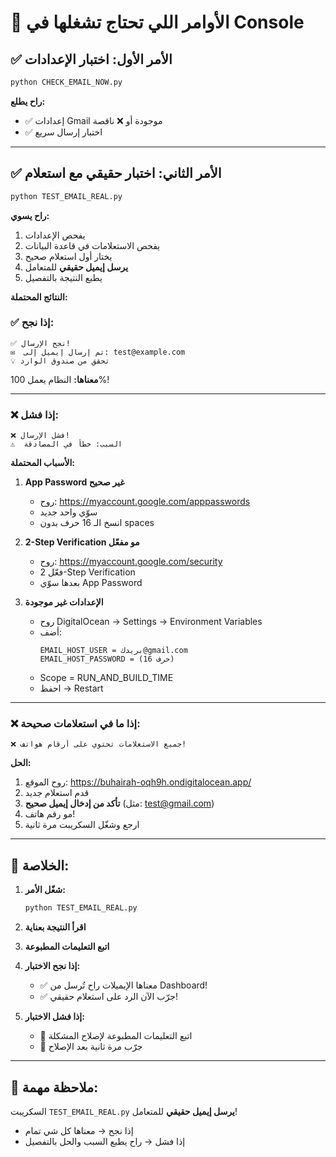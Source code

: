 # 🎯 الأوامر اللي تحتاج تشغلها في Console

## ✅ الأمر الأول: اختبار الإعدادات

```bash
python CHECK_EMAIL_NOW.py
```

**راح يطلع:**
- ✅ إعدادات Gmail موجودة أو ❌ ناقصة
- ✅ اختبار إرسال سريع

---

## ✅ الأمر الثاني: اختبار حقيقي مع استعلام

```bash
python TEST_EMAIL_REAL.py
```

**راح يسوي:**
1. يفحص الإعدادات
2. يفحص الاستعلامات في قاعدة البيانات
3. يختار أول استعلام صحيح
4. **يرسل إيميل حقيقي** للمتعامل
5. يطبع النتيجة بالتفصيل

**النتائج المحتملة:**

### ✅ إذا نجح:
```
✅ نجح الإرسال!
✉️  تم إرسال إيميل إلى: test@example.com
💡 تحقق من صندوق الوارد
```
**معناها:** النظام يعمل 100%!

---

### ❌ إذا فشل:
```
❌ فشل الإرسال!
⚠️  السبب: خطأ في المصادقة
```

**الأسباب المحتملة:**
1. **App Password غير صحيح**
   - روح: https://myaccount.google.com/apppasswords
   - سوّي واحد جديد
   - انسخ الـ 16 حرف بدون spaces
   
2. **2-Step Verification مو مفعّل**
   - روح: https://myaccount.google.com/security
   - فعّل 2-Step Verification
   - بعدها سوّي App Password

3. **الإعدادات غير موجودة**
   - روح DigitalOcean → Settings → Environment Variables
   - أضف:
     ```
     EMAIL_HOST_USER = بريدك@gmail.com
     EMAIL_HOST_PASSWORD = (16 حرف)
     ```
   - Scope = RUN_AND_BUILD_TIME
   - احفظ → Restart

---

### ❌ إذا ما في استعلامات صحيحة:
```
❌ جميع الاستعلامات تحتوي على أرقام هواتف!
```

**الحل:**
1. روح الموقع: https://buhairah-oqh9h.ondigitalocean.app/
2. قدم استعلام جديد
3. **تأكد من إدخال إيميل صحيح** (مثل: test@gmail.com)
4. مو رقم هاتف!
5. ارجع وشغّل السكريبت مرة ثانية

---

## 🎯 الخلاصة:

1. **شغّل الأمر:**
   ```bash
   python TEST_EMAIL_REAL.py
   ```

2. **اقرأ النتيجة بعناية**

3. **اتبع التعليمات المطبوعة**

4. **إذا نجح الاختبار:**
   - ✅ معناها الإيميلات راح تُرسل من Dashboard!
   - ✅ جرّب الآن الرد على استعلام حقيقي!

5. **إذا فشل الاختبار:**
   - 🔧 اتبع التعليمات المطبوعة لإصلاح المشكلة
   - 🔄 جرّب مرة ثانية بعد الإصلاح

---

## 📝 ملاحظة مهمة:

السكريبت `TEST_EMAIL_REAL.py` **يرسل إيميل حقيقي** للمتعامل!
- إذا نجح → معناها كل شي تمام
- إذا فشل → راح يطبع السبب والحل بالتفصيل

